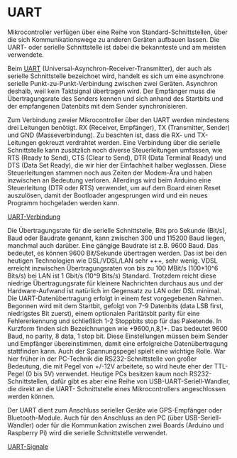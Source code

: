 # UART

Mikrocontroller verfügen über eine Reihe von Standard-Schnittstellen, über die sich Kommunikationswege zu anderen Geräten aufbauen lassen. Die UART- oder serielle Schnittstelle ist dabei die bekannteste und am meisten verwendete.

Beim [UART](http://de.wikipedia.org/wiki/Universal_Asynchronous_Receiver_Transmitter) (Universal-Asynchron-Receiver-Transmitter), der auch als serielle Schnittstelle bezeichnet wird, handelt es sich um eine asynchrone serielle Punkt-zu-Punkt-Verbindung zwischen zwei Geräten. Asynchron deshalb, weil kein Taktsignal übertragen wird. Der Empfänger muss die Übertragungsrate des Senders kennen und sich anhand des Startbits und der empfangenen Datenbits mit dem Sender synchronisieren. 

Zum Verbindung zweier Mikrocontroller über den UART werden mindestens drei Leitungen benötigt. RX (Receiver, Empfänger), TX (Transmitter, Sender) und GND (Masseverbindung). Zu beachten ist, dass die RX- und TX-Leitungen gekreuzt verdrahtet werden. Eine Verbindung über die serielle Schnittstelle kann zusätzlich noch diverse Steuerleitungen umfassen, wie RTS (Ready to Send), CTS (Clear to Send), DTR (Data Terminal Ready) und DTS (Data Set Ready), die wir hier der Einfachheit halber weglassen. Diese Steuerleitungen stammen noch aus Zeiten der Modem-Ära und haben inzwischen an Bedeutung verloren. Allerdings wird beim Arduino eine Steuerleitung (DTR oder RTS) verwendet, um auf dem Board einen Reset auszulösen, damit der Bootloader angesprungen wird und ein neues Programm hochgeladen werden kann.   

[UART-Verbindung](../images/uart-verbindung.png)

Die Übertragungsrate für die serielle Schnittstelle, Bits pro Sekunde (Bit/s), Baud oder Baudrate genannt, kann zwischen 300 und 115200 Baud liegen, manchmal auch darüber. Eine gängige Baudrate ist z.B. 9600 Baud. Das bedeutet, es können 9600 Bit/Sekunde übertragen werden. Das ist bei den heutigen Technologien wie DSL/VDSL/LAN sehr
+++, sehr wenig. VDSL erreicht inzwischen Übertragungsraten von bis zu 100 MBit/s (100*10^6 Bits/s) bei LAN ist 1 Gbit/s (10^9 Bits/s) Standard. Trotzdem reicht diese niedrige Übertragungsrate für kleinere Nachrichten durchaus aus und der Hardware-Aufwand ist natürlich im Gegensatz zu LAN oder DSL minimal. Die UART-Datenübertragung erfolgt in einem fest vorgegebenen Rahmen. Begonnen wird mit dem Startbit, gefolgt von 7-9 Datenbits (data LSB first, niedrigstes Bit zuerst), einem optionalen Paritätsbit parity für eine Fehlererkennung und schließlich 1-2 Stoppbits stop für das Paketende. In Kurzform finden sich Bezeichnungen wie +9600,n,8,1+. Das bedeutet 9600 Baud, no parity, 8 data, 1 stop bit. Diese Einstellungen müssen beim Sender und Empfänger übereinstimmen, damit eine erfolgreiche Datenübertragung stattfinden kann. Auch der Spannungspegel spielt eine wichtige Rolle. War hier früher in der PC-Technik die RS232-Schnittstelle von großer  Bedeutung, die mit Pegel von +/-12V arbeitete, so wird heute eher der TTL-Pegel (0 bis 5V) verwendet. Heutige PCs besitzen kaum noch RS232-Schnittstellen, dafür gibt es aber eine Reihe von USB-UART-Seriell-Wandler, die direkt an die UART- Schnittstelle eines Mikrocontrollers angeschlossen werden können.        

Der UART dient zum Anschluss serieller Geräte wie GPS-Empfänger oder Bluetooth-Module. Auch für den Anschluss an den PC (über USB-Seriell-Wandler) oder für die Kommunikation zwischen zwei Boards (Arduino und Raspberry Pi) wird die serielle Schnittstelle verwendet. 

[UART-Signale](../images/uart-signal.png)